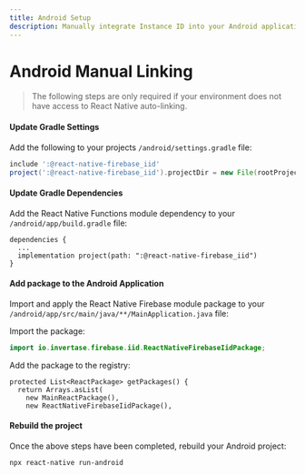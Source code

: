 ```yaml
---
title: Android Setup
description: Manually integrate Instance ID into your Android application.
---
```


# Android Manual Linking

> The following steps are only required if your environment does not have access to React Native
> auto-linking.

#### Update Gradle Settings

Add the following to your projects `/android/settings.gradle` file:

```groovy
include ':@react-native-firebase_iid'
project(':@react-native-firebase_iid').projectDir = new File(rootProject.projectDir, './../node_modules/@react-native-firebase/iid/android')
```

#### Update Gradle Dependencies

Add the React Native Functions module dependency to your `/android/app/build.gradle` file:

```groovy{3}
dependencies {
  ...
  implementation project(path: ":@react-native-firebase_iid")
}
```

#### Add package to the Android Application

Import and apply the React Native Firebase module package to your `/android/app/src/main/java/**/MainApplication.java` file:

Import the package:

```java
import io.invertase.firebase.iid.ReactNativeFirebaseIidPackage;
```

Add the package to the registry:

```java{4}
protected List<ReactPackage> getPackages() {
  return Arrays.asList(
    new MainReactPackage(),
    new ReactNativeFirebaseIidPackage(),
```

#### Rebuild the project

Once the above steps have been completed, rebuild your Android project:

```bash
npx react-native run-android
```
